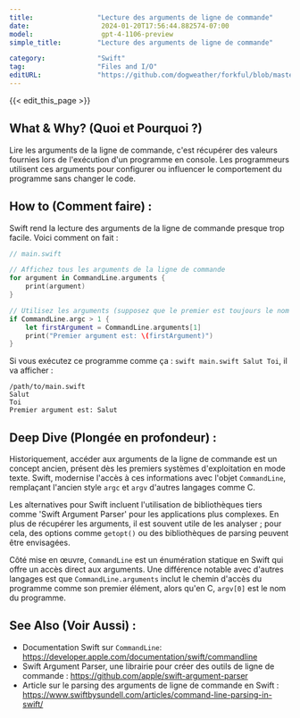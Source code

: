 ```yaml
---
title:                "Lecture des arguments de ligne de commande"
date:                  2024-01-20T17:56:44.882574-07:00
model:                 gpt-4-1106-preview
simple_title:         "Lecture des arguments de ligne de commande"

category:             "Swift"
tag:                  "Files and I/O"
editURL:              "https://github.com/dogweather/forkful/blob/master/content/fr/swift/reading-command-line-arguments.md"
---
```


{{< edit_this_page >}}

## What & Why? (Quoi et Pourquoi ?)
Lire les arguments de la ligne de commande, c'est récupérer des valeurs fournies lors de l'exécution d'un programme en console. Les programmeurs utilisent ces arguments pour configurer ou influencer le comportement du programme sans changer le code.

## How to (Comment faire) :
Swift rend la lecture des arguments de la ligne de commande presque trop facile. Voici comment on fait :

```Swift
// main.swift

// Affichez tous les arguments de la ligne de commande
for argument in CommandLine.arguments {
    print(argument)
}

// Utilisez les arguments (supposez que le premier est toujours le nom du programme)
if CommandLine.argc > 1 {
    let firstArgument = CommandLine.arguments[1]
    print("Premier argument est: \(firstArgument)")
}
```

Si vous exécutez ce programme comme ça : `swift main.swift Salut Toi`,
il va afficher :

```
/path/to/main.swift
Salut
Toi
Premier argument est: Salut
```

## Deep Dive (Plongée en profondeur) :
Historiquement, accéder aux arguments de la ligne de commande est un concept ancien, présent dès les premiers systèmes d'exploitation en mode texte. Swift, modernise l'accès à ces informations avec l'objet `CommandLine`, remplaçant l'ancien style `argc` et `argv` d'autres langages comme C.

Les alternatives pour Swift incluent l'utilisation de bibliothèques tiers comme 'Swift Argument Parser' pour les applications plus complexes. En plus de récupérer les arguments, il est souvent utile de les analyser ; pour cela, des options comme `getopt()` ou des bibliothèques de parsing peuvent être envisagées.

Côté mise en œuvre, `CommandLine` est un énumération statique en Swift qui offre un accès direct aux arguments. Une différence notable avec d'autres langages est que `CommandLine.arguments` inclut le chemin d'accès du programme comme son premier élément, alors qu'en C, `argv[0]` est le nom du programme.

## See Also (Voir Aussi) :
- Documentation Swift sur `CommandLine`: https://developer.apple.com/documentation/swift/commandline
- Swift Argument Parser, une librairie pour créer des outils de ligne de commande : https://github.com/apple/swift-argument-parser
- Article sur le parsing des arguments de ligne de commande en Swift : https://www.swiftbysundell.com/articles/command-line-parsing-in-swift/
